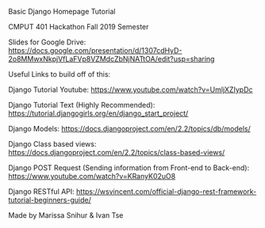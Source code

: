 
Basic Django Homepage Tutorial

CMPUT 401 Hackathon Fall 2019 Semester

Slides for Google Drive: https://docs.google.com/presentation/d/1307cdHyD-2o8MMwxNkpjVfLaFVp8VZMdcZbNjNATtOA/edit?usp=sharing

Useful Links to build off of this:

Django Tutorial Youtube:
  https://www.youtube.com/watch?v=UmljXZIypDc
  
Django Tutorial Text (Highly Recommended):
  https://tutorial.djangogirls.org/en/django_start_project/

Django Models:
  https://docs.djangoproject.com/en/2.2/topics/db/models/

Django Class based views:
  https://docs.djangoproject.com/en/2.2/topics/class-based-views/

Django POST Request (Sending information from Front-end to Back-end):
  https://www.youtube.com/watch?v=KRanyK02uO8

Django RESTful API:
  https://wsvincent.com/official-django-rest-framework-tutorial-beginners-guide/


Made by Marissa Snihur & Ivan Tse
